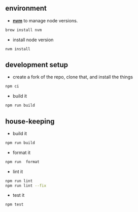 ## environment

- **[nvm](https://github.com/nvm-sh/nvm)** to manage node versions.

```bash
brew install nvm
```

- install node version

```bash
nvm install
```

## development setup

- create a fork of the repo, clone that, and install the things

```bash
npm ci
```

- build it

```bash
npm run build
```


## house-keeping

- build it

```bash
npm run build
```

- format it

```bash
npm run  format
```

- lint it

```bash
npm run lint
npm run lint --fix
```

- test it

```bash
npm test
```
